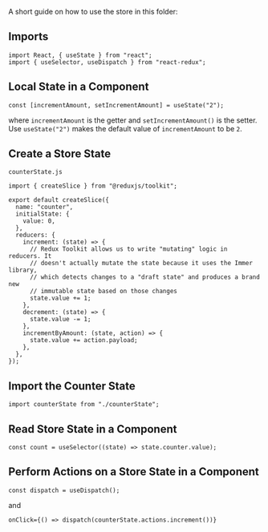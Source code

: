 A short guide on how to use the store in this folder:

## Imports
```
import React, { useState } from "react";
import { useSelector, useDispatch } from "react-redux";
```

## Local State in a Component
```
const [incrementAmount, setIncrementAmount] = useState("2");

```

where `incrementAmount` is the getter and `setIncrementAmount()` is the setter. Use `useState("2")` makes the default value of `incrementAmount` to be `2`.

## Create a Store State
`counterState.js`
```
import { createSlice } from "@reduxjs/toolkit";

export default createSlice({
  name: "counter",
  initialState: {
    value: 0,
  },
  reducers: {
    increment: (state) => {
      // Redux Toolkit allows us to write "mutating" logic in reducers. It
      // doesn't actually mutate the state because it uses the Immer library,
      // which detects changes to a "draft state" and produces a brand new
      // immutable state based on those changes
      state.value += 1;
    },
    decrement: (state) => {
      state.value -= 1;
    },
    incrementByAmount: (state, action) => {
      state.value += action.payload;
    },
  },
});

```

## Import the Counter State
```
import counterState from "./counterState";
```

## Read Store State in a Component
```
const count = useSelector((state) => state.counter.value);
```

## Perform Actions on a Store State in a Component
```
const dispatch = useDispatch();
```
and
```
onClick={() => dispatch(counterState.actions.increment())}
```